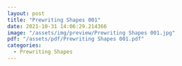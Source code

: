 ```yaml
---
layout: post
title: "Prewriting Shapes 001"
date: 2021-10-31 14:06:29.214366
image: "/assets/img/preview/Prewriting Shapes 001.jpg"
pdf: "/assets/pdf/Prewriting Shapes 001.pdf"
categories:
  - Prewriting Shapes 
---
```

